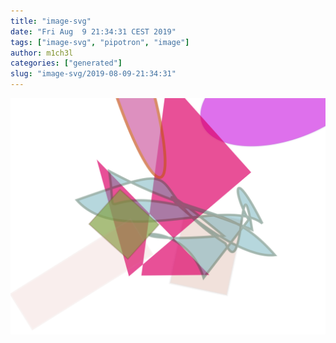 ```yaml
---
title: "image-svg"
date: "Fri Aug  9 21:34:31 CEST 2019"
tags: ["image-svg", "pipotron", "image"]
author: m1ch3l
categories: ["generated"]
slug: "image-svg/2019-08-09-21:34:31"
---
```


![](image.svg)

